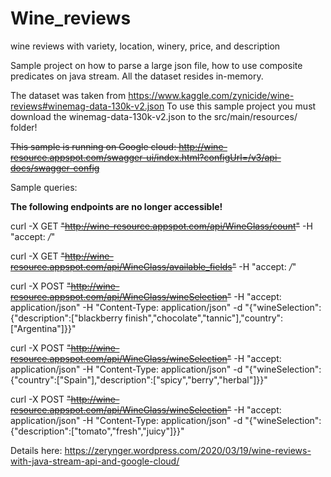 # Wine_reviews
wine reviews with variety, location, winery, price, and description

Sample project on how to parse a large json file, 
how to use composite predicates on java stream.
All the dataset resides in-memory.

The dataset was taken from https://www.kaggle.com/zynicide/wine-reviews#winemag-data-130k-v2.json
To use this sample project you must download the winemag-data-130k-v2.json to the src/main/resources/ folder!

<s>This sample is running on Google cloud: http://wine-resource.appspot.com/swagger-ui/index.html?configUrl=/v3/api-docs/swagger-config </s>

Sample queries:

<b>The following endpoints are no longer accessible!</b>

curl -X GET ~~"http://wine-resource.appspot.com/api/WineGlass/count"~~ -H "accept: */*"

curl -X GET ~~"http://wine-resource.appspot.com/api/WineGlass/available_fields"~~ -H "accept: */*"

curl -X POST ~~"http://wine-resource.appspot.com/api/WineGlass/wineSelection"~~ -H "accept: application/json" -H "Content-Type: application/json" -d "{\"wineSelection\":{\"description\":[\"blackberry finish\",\"chocolate\",\"tannic\"],\"country\":[\"Argentina\"]}}"

curl -X POST ~~"http://wine-resource.appspot.com/api/WineGlass/wineSelection"~~ -H "accept: application/json" -H "Content-Type: application/json" -d "{\"wineSelection\":{\"country\":[\"Spain\"],\"description\":[\"spicy\",\"berry\",\"herbal\"]}}"

curl -X POST ~~"http://wine-resource.appspot.com/api/WineGlass/wineSelection"~~ -H "accept: application/json" -H "Content-Type: application/json" -d "{\"wineSelection\":{\"description\":[\"tomato\",\"fresh\",\"juicy\"]}}"

Details here: https://zerynger.wordpress.com/2020/03/19/wine-reviews-with-java-stream-api-and-google-cloud/


